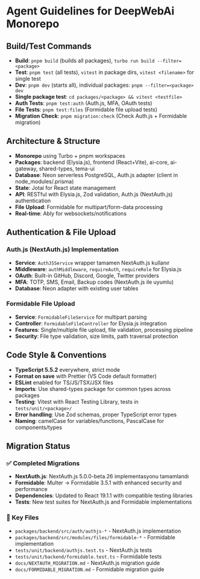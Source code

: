 # Agent Guidelines for DeepWebAi Monorepo

## Build/Test Commands

- **Build**: `pnpm build` (builds all packages), `turbo run build --filter=<package>`
- **Test**: `pnpm test` (all tests), `vitest` in package dirs, `vitest <filename>` for single test
- **Dev**: `pnpm dev` (starts all), individual packages: `pnpm --filter=<package> dev`
- **Single package test**: `cd packages/<package> && vitest <testfile>`
- **Auth Tests**: `pnpm test:auth` (Auth.js, MFA, OAuth tests)
- **File Tests**: `pnpm test:files` (Formidable file upload tests)
- **Migration Check**: `pnpm migration:check` (Check Auth.js + Formidable migration)

## Architecture & Structure

- **Monorepo** using Turbo + pnpm workspaces
- **Packages**: backend (Elysia.js), frontend (React+Vite), ai-core, ai-gateway, shared-types, tema-ui
- **Database**: Neon serverless PostgreSQL, Auth.js adapter (client in node_modules/.prisma)
- **State**: Jotai for React state management
- **API**: RESTful with Elysia.js, Zod validation, Auth.js (NextAuth.js) authentication
- **File Upload**: Formidable for multipart/form-data processing
- **Real-time**: Ably for websockets/notifications

## Authentication & File Upload

### Auth.js (NextAuth.js) Implementation
- **Service**: `AuthJSService` wrapper tamamen NextAuth.js kullanır
- **Middleware**: `authMiddleware`, `requireAuth`, `requireRole` for Elysia.js
- **OAuth**: Built-in GitHub, Discord, Google, Twitter providers
- **MFA**: TOTP, SMS, Email, Backup codes (NextAuth.js ile uyumlu)
- **Database**: Neon adapter with existing user tables

### Formidable File Upload
- **Service**: `FormidableFileService` for multipart parsing
- **Controller**: `FormidableFileController` for Elysia.js integration  
- **Features**: Single/multiple file upload, file validation, processing pipeline
- **Security**: File type validation, size limits, path traversal protection

## Code Style & Conventions

- **TypeScript 5.5.2** everywhere, strict mode
- **Format on save** with Prettier (VS Code default formatter)
- **ESLint** enabled for TS/JS/TSX/JSX files
- **Imports**: Use shared-types package for common types across packages
- **Testing**: Vitest with React Testing Library, tests in `tests/unit/<package>/`
- **Error handling**: Use Zod schemas, proper TypeScript error types
- **Naming**: camelCase for variables/functions, PascalCase for components/types

## Migration Status

### ✅ Completed Migrations
- **NextAuth.js**: NextAuth.js 5.0.0-beta.26 implementasyonu tamamlandı
- **Formidable**: Multer → Formidable 3.5.1 with enhanced security and performance
- **Dependencies**: Updated to React 19.1.1 with compatible testing libraries
- **Tests**: New test suites for NextAuth.js and Formidable implementations

### 📁 Key Files
- `packages/backend/src/auth/authjs-*` - NextAuth.js implementation
- `packages/backend/src/modules/files/formidable-*` - Formidable implementation
- `tests/unit/backend/authjs.test.ts` - NextAuth.js tests
- `tests/unit/backend/formidable.test.ts` - Formidable tests
- `docs/NEXTAUTH_MIGRATION.md` - NextAuth.js migration guide
- `docs/FORMIDABLE_MIGRATION.md` - Formidable migration guide
